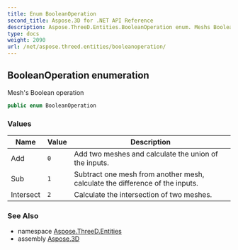 ```yaml
---
title: Enum BooleanOperation
second_title: Aspose.3D for .NET API Reference
description: Aspose.ThreeD.Entities.BooleanOperation enum. Meshs Boolean operation
type: docs
weight: 2090
url: /net/aspose.threed.entities/booleanoperation/
---
```

## BooleanOperation enumeration

Mesh's Boolean operation

```csharp
public enum BooleanOperation
```

### Values

| Name | Value | Description |
| --- | --- | --- |
| Add | `0` | Add two meshes and calculate the union of the inputs. |
| Sub | `1` | Subtract one mesh from another mesh, calculate the difference of the inputs. |
| Intersect | `2` | Calculate the intersection of two meshes. |

### See Also

* namespace [Aspose.ThreeD.Entities](../../aspose.threed.entities/)
* assembly [Aspose.3D](../../)


